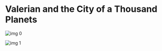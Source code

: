 # Valerian and the City of a Thousand Planets

![img 0](https://i.imgur.com/xLYL7HZ.jpg)

![img 1](https://i.imgur.com/6ydKoEl.png)

